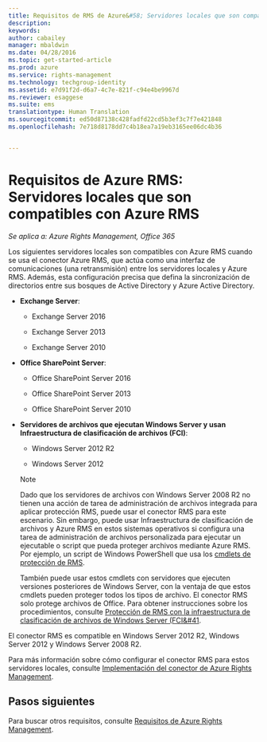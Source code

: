 ```yaml
---
title: Requisitos de RMS de Azure&#58; Servidores locales que son compatibles con Azure Rights Management | Azure RMS
description: 
keywords: 
author: cabailey
manager: mbaldwin
ms.date: 04/28/2016
ms.topic: get-started-article
ms.prod: azure
ms.service: rights-management
ms.technology: techgroup-identity
ms.assetid: e7d91f2d-d6a7-4c7e-821f-c94e4be9967d
ms.reviewer: esaggese
ms.suite: ems
translationtype: Human Translation
ms.sourcegitcommit: ed50d87138c428fadfd22cd5b3ef3c7f7e421848
ms.openlocfilehash: 7e718d8178dd7c4b18ea7a19eb3165ee06dc4b36


---
```



# Requisitos de Azure RMS: Servidores locales que son compatibles con Azure RMS

*Se aplica a: Azure Rights Management, Office 365*

Los siguientes servidores locales son compatibles con Azure RMS cuando se usa el conector Azure RMS, que actúa como una interfaz de comunicaciones (una retransmisión) entre los servidores locales y Azure RMS. Además, esta configuración precisa que defina la sincronización de directorios entre sus bosques de Active Directory y Azure Active Directory.

-   **Exchange Server**:

    -   Exchange Server 2016

    -   Exchange Server 2013

    -   Exchange Server 2010

-   **Office SharePoint Server**:

    -   Office SharePoint Server 2016

    -   Office SharePoint Server 2013

    -   Office SharePoint Server 2010

-   **Servidores de archivos que ejecutan Windows Server y usan Infraestructura de clasificación de archivos (FCI)**:

    -   Windows Server 2012 R2

    -   Windows Server 2012

    > [!NOTE]
    > Dado que los servidores de archivos con Windows Server 2008 R2 no tienen una acción de tarea de administración de archivos integrada para aplicar protección RMS, puede usar el conector RMS para este escenario. Sin embargo, puede usar Infraestructura de clasificación de archivos y Azure RMS en estos sistemas operativos si configura una tarea de administración de archivos personalizada para ejecutar un ejecutable o script que pueda proteger archivos mediante Azure RMS. Por ejemplo, un script de Windows PowerShell que usa los [cmdlets de protección de RMS](https://msdn.microsoft.com/library/azure/mt433195.aspx).
    > 
    > También puede usar estos cmdlets con servidores que ejecuten versiones posteriores de Windows Server, con la ventaja de que estos cmdlets pueden proteger todos los tipos de archivo. El conector RMS solo protege archivos de Office. Para obtener instrucciones sobre los procedimientos, consulte [Protección de RMS con la infraestructura de clasificación de archivos de Windows Server &#40;FCI&#41](../rms-client/configure-fci.md).

El conector RMS es compatible en Windows Server 2012 R2, Windows Server 2012 y Windows Server 2008 R2.

Para más información sobre cómo configurar el conector RMS para estos servidores locales, consulte [Implementación del conector de Azure Rights Management](../deploy-use/deploy-rms-connector.md).

## Pasos siguientes
Para buscar otros requisitos, consulte [Requisitos de Azure Rights Management](requirements-azure-rms.md).



<!--HONumber=Jul16_HO3-->


